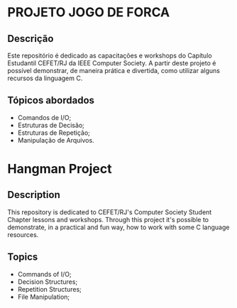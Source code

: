 # PROJETO JOGO DE FORCA
## Descrição
Este repositório é dedicado as capacitações e workshops do Capítulo Estudantil CEFET/RJ da IEEE Computer Society. A partir deste projeto é possível demonstrar, de maneira prática e divertida, como utilizar alguns recursos da linguagem C.
## Tópicos abordados

- Comandos de I/O;
- Estruturas de Decisão;
- Estruturas de Repetição;
- Manipulação de Arquivos.

# Hangman Project
## Description
This repository is dedicated to CEFET/RJ's Computer Society Student Chapter lessons and workshops. Through this project it's possible to demonstrate, in a practical and fun way, how to work with some C language resources.
## Topics

- Commands of I/O;
- Decision Structures;
- Repetition Structures;
- File Manipulation;





